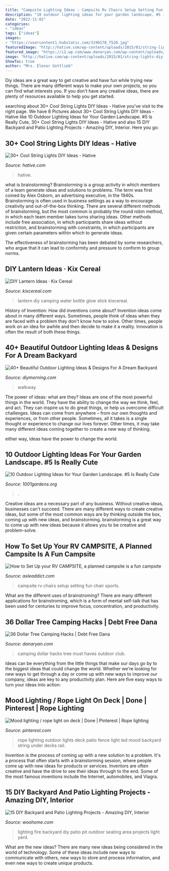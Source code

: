 ```yaml
---
title: "Campsite Lighting Ideas : Campsite Rv Chairs Setup Setting Fun Chair Sports"
description: "10 outdoor lighting ideas for your garden landscape. #5 is really cute"
date: "2022-11-02"
categories:
- "ideas"
tags: ["ideas"]
images:
- "https://usercontent1.hubstatic.com/3190178_f520.jpg"
featuredImage: "http://hative.com/wp-content/uploads/2015/01/string-lights-diy-ideas/7-string-lights-diy-ideas.jpg"
featured_image: "https://i2.wp.com/www.danaryan.com/wp-content/uploads/2017/05/Dollar-Tree-Camping-Hacks.png?resize=632%2C948"
image: "http://hative.com/wp-content/uploads/2015/01/string-lights-diy-ideas/7-string-lights-diy-ideas.jpg"
ShowToc: true
author: "Mrs. Elenor Gottlieb"
---
```



Diy ideas are a great way to get creative and have fun while trying new things. There are many different ways to make your own projects, so you can find what interests you. If you don’t have any creative ideas, there are plenty of resources available to help you get started.

	

		
searching about 30+ Cool String Lights DIY Ideas - Hative you've visit to the right page. We have 8 Pictures about 30+ Cool String Lights DIY Ideas - Hative like 10 Outdoor Lighting Ideas for Your Garden Landscape. #5 Is Really Cute, 30+ Cool String Lights DIY Ideas - Hative and also 15 DIY Backyard and Patio Lighting Projects - Amazing DIY, Interior. Here you go:
		
    
## 30+ Cool String Lights DIY Ideas - Hative

<img loading=lazy src="http://hative.com/wp-content/uploads/2015/01/string-lights-diy-ideas/7-string-lights-diy-ideas.jpg" onerror="this.onerror=null;this.src='https://tse1.mm.bing.net/th?id=OIP.YEEweGHGFbA0n5-Bs02HpQHaLL&amp;pid=15.1';" alt="30+ Cool String Lights DIY Ideas - Hative">

_Source: hative.com_

>hative. 

	

what is brainstorming?
Brainstorming is a group activity in which members of a team generate ideas and solutions to problems. The term was first coined by Alex Osborn, an advertising executive, in the 1940s. Brainstorming is often used in business settings as a way to encourage creativity and out-of-the-box thinking. 
There are several different methods of brainstorming, but the most common is probably the round robin method, in which each team member takes turns sharing ideas. Other methods include free association, in which participants share ideas without restriction, and brainstorming with constraints, in which participants are given certain parameters within which to generate ideas. 

The effectiveness of brainstorming has been debated by some researchers, who argue that it can lead to conformity and pressure to conform to group norms.

    
## DIY Lantern Ideas · Kix Cereal

<img loading=lazy src="http://www.kixcereal.com/wp-content/uploads/2014/04/diy-lantern-ideas-1024x1024.jpg" onerror="this.onerror=null;this.src='https://tse3.mm.bing.net/th?id=OIP.eEtLXboCE3CAgsbGflX9LAHaHa&amp;pid=15.1';" alt="DIY Lantern Ideas · Kix Cereal">

_Source: kixcereal.com_

>lantern diy camping water bottle glow stick kixcereal. 

	

History of Invention: How did inventions come about?
Invention ideas come about in many different ways. Sometimes, people think of ideas when they are faced with a problem they don't know how to solve. Other times, people work on an idea for awhile and then decide to make it a reality. Innovation is often the result of both these things.

    
## 40+ Beautiful Outdoor Lighting Ideas &amp; Designs For A Dream Backyard

<img loading=lazy src="https://diymorning.com/wp-content/uploads/2020/04/17-deck-lighting-ideas.jpg" onerror="this.onerror=null;this.src='https://tse4.mm.bing.net/th?id=OIP.UgRkkeH7mPnNJ7-qWBFZuwHaJ4&amp;pid=15.1';" alt="40+ Beautiful Outdoor Lighting Ideas &amp; Designs For A Dream Backyard">

_Source: diymorning.com_

>walkway. 

	

The power of ideas: what are they?
Ideas are one of the most powerful things in the world. They have the ability to change the way we think, feel, and act. They can inspire us to do great things, or help us overcome difficult challenges.
Ideas can come from anywhere – from our own thoughts and experiences, or from other people. Sometimes, all it takes is a single thought or experience to change our lives forever. Other times, it may take many different ideas coming together to create a new way of thinking.

 either way, ideas have the power to change the world.

    
## 10 Outdoor Lighting Ideas For Your Garden Landscape. #5 Is Really Cute

<img loading=lazy src="https://www.1001gardens.org/wp-content/uploads/2016/05/1001gardens.org-10-outdoor-lighting-ideas-for-your-garden-landscape2.jpg" onerror="this.onerror=null;this.src='https://tse3.mm.bing.net/th?id=OIP.SmuGQrxhilYBPswXJbh7swHaLH&amp;pid=15.1';" alt="10 Outdoor Lighting Ideas for Your Garden Landscape. #5 Is Really Cute">

_Source: 1001gardens.org_

>. 

	

Creative ideas are a necessary part of any business. Without creative ideas, businesses can't succeed. There are many different ways to create creative ideas, but some of the most common ways are by thinking outside the box, coming up with new ideas, and brainstorming. brainstorming is a great way to come up with new ideas because it allows you to be creative and problem-solve.

    
## How To Set Up Your RV CAMPSITE, A Planned Campsite Is A Fun Campsite

<img loading=lazy src="https://usercontent1.hubstatic.com/3190178_f520.jpg" onerror="this.onerror=null;this.src='https://tse2.mm.bing.net/th?id=OIP.yQXiPeYC8gX9-U4wjmlwNQHaE9&amp;pid=15.1';" alt="How to Set Up your RV CAMPSITE, a planned campsite is a fun campsite">

_Source: axleaddict.com_

>campsite rv chairs setup setting fun chair sports. 

	

What are the different uses of brainstroming?
There are many different applications for brainstroming, which is a form of mental self-talk that has been used for centuries to improve focus, concentration, and productivity.

    
## 36 Dollar Tree Camping Hacks | Debt Free Dana

<img loading=lazy src="https://i2.wp.com/www.danaryan.com/wp-content/uploads/2017/05/Dollar-Tree-Camping-Hacks.png?resize=632%2C948" onerror="this.onerror=null;this.src='https://tse1.mm.bing.net/th?id=OIP.QcINW1dMePRUkC9JvjsT_AHaLH&amp;pid=15.1';" alt="36 Dollar Tree Camping Hacks | Debt Free Dana">

_Source: danaryan.com_

>camping dollar hacks tree must haves outdoor club. 

	

Ideas can be everything from the little things that make our days go by to the biggest ideas that could change the world. Whether we're looking for new ways to get through a day or come up with new ways to improve our company, ideas are key to any productivity plan. Here are five easy ways to turn your ideas into action: 

    
## Mood Lighting / Rope Light On Deck | Done | Pinterest | Rope Lighting

<img loading=lazy src="https://s-media-cache-ak0.pinimg.com/originals/6c/3e/41/6c3e414de7af8bfbdc53c432824d2aa3.jpg" onerror="this.onerror=null;this.src='https://tse4.mm.bing.net/th?id=OIP.uP5AEpBwtBR5_1QH1m4_dwHaE8&amp;pid=15.1';" alt="Mood lighting / rope light on deck | Done | Pinterest | Rope lighting">

_Source: pinterest.com_

>rope lighting outdoor lights deck patio fence light led mood backyard string under decks rail. 

	

Invention is the process of coming up with a new solution to a problem. It's a process that often starts with a brainstorming session, where people come up with new ideas for products or services. Inventors are often creative and have the drive to see their ideas through to the end. Some of the most famous inventions include the Internet, automobiles, and Viagra.

    
## 15 DIY Backyard And Patio Lighting Projects - Amazing DIY, Interior

<img loading=lazy src="http://www.woohome.com/wp-content/uploads/2016/05/paito-yard-lighting-summer-15.jpg" onerror="this.onerror=null;this.src='https://tse3.mm.bing.net/th?id=OIP.q4_GaPhdceR_2AXNoWgTzgHaKa&amp;pid=15.1';" alt="15 DIY Backyard and Patio Lighting Projects - Amazing DIY, Interior">

_Source: woohome.com_

>lighting fire backyard diy patio pit outdoor seating area projects light yard. 

	

What are the new ideas?
There are many new ideas being considered in the world of technology. Some of these ideas include new ways to communicate with others, new ways to store and process information, and even new ways to create unique products.

